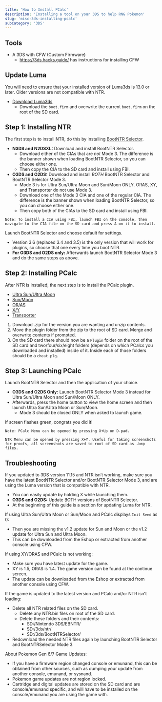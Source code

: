 ```yaml
---
title: 'How to Install PCalc'
description: 'Installing a tool on your 3DS to help RNG Pokemon'
slug: 'misc-3ds-installing-pcalc'
subCategory: '3DS'
---
```


## Tools

- A 3DS with CFW (Custom Firmware)
  - https://3ds.hacks.guide/ has instructions for installing CFW

## Update Luma

You will need to ensure that your installed version of Luma3ds is 13.0 or later. Older versions are not compatible with NTR.

- [Download Luma3ds](https://github.com/LumaTeam/Luma3DS/releases)
  - Download the `boot.firm` and overwrite the current `boot.firm` on the root of the SD card.

## Step 1: Installing NTR

The first step is to install NTR, do this by installing [BootNTR Selector](https://github.com/Nanquitas/BootNTR/releases).

- **N3DS and N2DSXL:** Download and install BootNTR Selector.
  - Download either of the CIAs that are _not_ Mode 3. The difference is the banner shown when loading BootNTR Selector, so you can choose either one.
  - Then copy the CIA to the SD card and install using FBI.
- **O3DS and O2DS:** Download and install _BOTH_ BootNTR Selector and BootNTR Selector Mode 3.
  - Mode 3 is for Ultra Sun/Ultra Moon and Sun/Moon ONLY. ORAS, XY, and Transporter do not use Mode 3.
  - Download one of the Mode 3 CIA and one of the regular CIA. The difference is the banner shown when loading BootNTR Selector, so you can choose either one.
  - Then copy both of the CIAs to the SD card and install using FBI.

```
Note: To install a CIA using FBI, launch FBI on the console, then navigate to the CIA file on the SD card and press A on it to install.
```

Launch BootNTR Selector and choose default for settings.

- Version 3.6 (replaced 3.4 and 3.5) is the only version that will work for plugins, so choose that one every time you boot NTR.
- **For O3DS and O2DS only:** Afterwards launch BootNTR Selector Mode 3 and do the same steps as above.

## Step 2: Installing PCalc

After NTR is installed, the next step is to install the PCalc plugin.

- [Ultra Sun/Ultra Moon](https://pokemonrng.com/downloads/pcalc/pcalc-usum.zip)
- [Sun/Moon](https://pokemonrng.com/downloads/pcalc/pcalc-sm.zip)
- [OR/AS](https://pokemonrng.com/downloads/pcalc/pcalc-oras.zip)
- [X/Y](https://pokemonrng.com/downloads/pcalc/pcalc-xy.zip)
- [Transporter](https://pokemonrng.com/downloads/pcalc/pcalc-tport.zip)

1. Download .zip for the version you are wanting and unzip contents.
2. Move the plugin folder from the zip to the root of SD card. Merge and overwrite contents if prompted.
3. On the SD card there should now be a `Plugin` folder on the root of the SD card and two/four/six/eight folders (depends on which PCalcs you downloaded and installed) inside of it. Inside each of those folders should be a `cheat.plg`.

## Step 3: Launching PCalc

Launch BootNTR Selector and then the application of your choice.

- **O3DS and O2DS Only:** Launch BootNTR Selector Mode 3 instead for Ultra Sun/Ultra Moon and Sun/Moon ONLY.
- Afterwards, press the home button to view the home screen and then launch Ultra Sun/Ultra Moon or Sun/Moon.
  - Mode 3 should be closed ONLY when asked to launch game.

If screen flashes green, congrats you did it!

```
Note: PCalc Menu can be opened by pressing X+Up on D-pad.

NTR Menu can be opened by pressing X+Y. Useful for taking screenshots for proofs, all screenshots are saved to root of SD card as .bmp files.
```

## Troubleshooting

If you updated to 3DS version 11.15 and NTR isn’t working, make sure you have the latest BootNTR Selector and/or BootNTR Selector Mode 3, and are using the Luma version that is compatible with NTR.

- You can easily update by holding X while launching them.
- **O3DS and O2DS:** Update BOTH versions of BootNTR Selector.
- At the beginning of this guide is a section for updating Luma for NTR.

If using Ultra Sun/Ultra Moon or Sun/Moon and PCalc displays `Init Seed` as 0:

- Then you are missing the v1.2 update for Sun and Moon or the v1.2 update for Ultra Sun and Ultra Moon.
- This can be downloaded from the Eshop or extracted from another console using CFW.

If using XY/ORAS and PCalc is not working:

- Make sure you have latest update for the game.
- XY is 1.5, ORAS is 1.4. The game version can be found at the continue screen.
- The update can be downloaded from the Eshop or extracted from another console using CFW.

If the game is updated to the latest version and PCalc and/or NTR isn't loading:

- Delete all NTR related files on the SD card.
  - Delete any NTR.bin files on root of the SD card.
  - Delete these folders and their contents:
    - SD:/Nintendo 3DS/EBNTR/
    - SD:/3ds/ntr/
    - SD:/3ds/BootNTRSelector/
- Redownload the needed NTR files again by launching BootNTR Selector and BootNTRSelector Mode 3.

About Pokemon Gen 6/7 Game Updates:

- If you have a firmware region changed console or emunand, this can be obtained from other sources, such as dumping your update from another console, emunand, or sysnand.
- Pokemon game updates are not region locked.
- Cartridge and digital updates are stored on the SD card and are console/emunand specific, and will have to be installed on the console/emunand you are using the game with.
